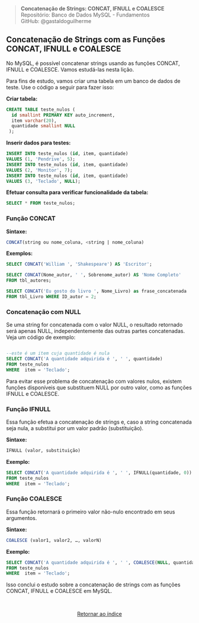 > **Concatenação de Strings: CONCAT, IFNULL e COALESCE**     
> Repositório: Banco de Dados MySQL - Fundamentos  
> GitHub: @gastaldoguilherme
&nbsp;


## Concatenação de Strings com as Funções CONCAT, IFNULL e COALESCE

No MySQL, é possível concatenar strings usando as funções CONCAT, IFNULL e COALESCE. Vamos estudá-las nesta lição.

Para fins de estudo, vamos criar uma tabela em um banco de dados de teste. Use o código a seguir para fazer isso:

**Criar tabela:**

```sql
CREATE TABLE teste_nulos (
  id smallint PRIMARY KEY auto_increment,
  item varchar(20),
  quantidade smallint NULL
 );
```

**Inserir dados para testes:**

```sql
INSERT INTO teste_nulos (id, item, quantidade)
VALUES (1, 'Pendrive', 5);
INSERT INTO teste_nulos (id, item, quantidade)
VALUES (2, 'Monitor', 7);
INSERT INTO teste_nulos (id, item, quantidade)
VALUES (3, 'Teclado', NULL);
```

**Efetuar consulta para verificar funcionalidade da tabela:**

```sql
SELECT * FROM teste_nulos;
```

### Função CONCAT

**Sintaxe:**

```sql
CONCAT(string ou nome_coluna, <string | nome_coluna)
```

**Exemplos:**

```sql
SELECT CONCAT('William ', 'Shakespeare') AS 'Escritor';
```

```sql
SELECT CONCAT(Nome_autor, ' ', Sobrenome_autor) AS 'Nome Completo'
FROM tbl_autores;
```

```sql
SELECT CONCAT('Eu gosto do livro ', Nome_Livro) as frase_concatenada
FROM tbl_Livro WHERE ID_autor = 2;
```

### Concatenação com NULL

Se uma string for concatenada com o valor NULL, o resultado retornado será apenas NULL, independentemente das outras partes concatenadas. Veja um código de exemplo:

```sql

--este é um item cuja quantidade é nula
SELECT CONCAT('A quantidade adquirida é ', ' ', quantidade)
FROM teste_nulos
WHERE  item = 'Teclado'; 

```

Para evitar esse problema de concatenação com valores nulos, existem funções disponíveis que substituem NULL por outro valor, como as funções IFNULL e COALESCE.

### Função IFNULL

Essa função efetua a concatenação de strings e, caso a string concatenada seja nula, a substitui por um valor padrão (substituição).

**Sintaxe:**

```sql
IFNULL (valor, substituição)
```

**Exemplo:**

```sql
SELECT CONCAT('A quantidade adquirida é ', ' ', IFNULL(quantidade, 0)) as frase_concat_ifnull
FROM teste_nulos
WHERE  item = 'Teclado';
```

### Função COALESCE

Essa função retornará o primeiro valor não-nulo encontrado em seus argumentos.

**Sintaxe:**

```sql
COALESCE (valor1, valor2, …, valorN)
```

**Exemplo:**

```sql
SELECT CONCAT('A quantidade adquirida é ', ' ', COALESCE(NULL, quantidade, NULL, 0)) as frase_concat_coalesce
FROM teste_nulos
WHERE  item = 'Teclado';
```

Isso conclui o estudo sobre a concatenação de strings com as funções CONCAT, IFNULL e COALESCE em MySQL.


&nbsp;    

<div align="center">
   
[Retornar ao índice](/README.md)

</div>